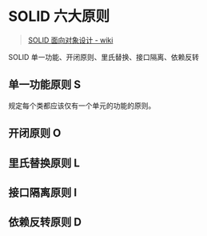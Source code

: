 # SOLID 六大原则

> [SOLID 面向对象设计 - wiki](https://zh.wikipedia.org/wiki/SOLID_(%E9%9D%A2%E5%90%91%E5%AF%B9%E8%B1%A1%E8%AE%BE%E8%AE%A1))

SOLID 单一功能、开闭原则、里氏替换、接口隔离、依赖反转
## 单一功能原则 S
规定每个类都应该仅有一个单元的功能的原则。

## 开闭原则 O


## 里氏替换原则 L


## 接口隔离原则 I

## 依赖反转原则 D